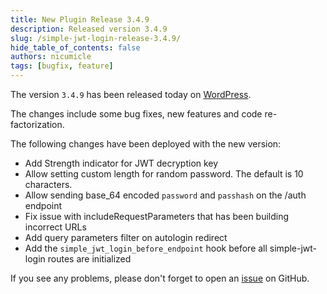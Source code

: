 ```yaml
---
title: New Plugin Release 3.4.9
description: Released version 3.4.9
slug: /simple-jwt-login-release-3.4.9/
hide_table_of_contents: false
authors: nicumicle
tags: [bugfix, feature]
---
```


The version `3.4.9` has been released today on [WordPress](https://wordpress.org/plugins/simple-jwt-login).

The changes include some bug fixes, new features and code re-factorization.
<!--truncate-->

The following changes have been deployed with the new version:
- Add Strength indicator for JWT decryption key
- Allow setting custom length for random password. The default is 10 characters.
- Allow sending base_64 encoded `password` and `passhash` on the /auth endpoint
- Fix issue with includeRequestParameters that has been building incorrect URLs
- Add query parameters filter on autologin redirect
- Add the `simple_jwt_login_before_endpoint` hook before all simple-jwt-login routes are initialized


If you see any problems, please don't forget to open an [issue](https://github.com/nicumicle/simple-jwt-login/issues) on GitHub. 




